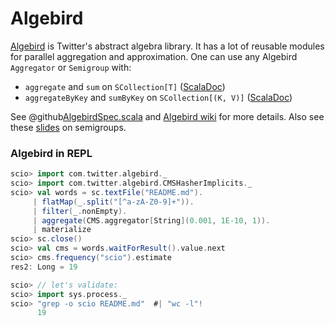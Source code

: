 # Algebird

[Algebird](https://github.com/twitter/algebird) is Twitter's abstract algebra library. It has a lot of reusable modules for parallel aggregation and approximation. One can use any Algebird `Aggregator` or `Semigroup` with:
- `aggregate` and `sum` on `SCollection[T]` ([ScalaDoc](https://spotify.github.io/scio/api/com/spotify/scio/values/SCollection.html))
- `aggregateByKey` and `sumByKey` on `SCollection[(K, V)]` ([ScalaDoc](https://spotify.github.io/scio/api/com/spotify/scio/values/PairSCollectionFunctions.html))

See @github[AlgebirdSpec.scala](/scio-examples/src/test/scala/com/spotify/scio/examples/extra/AlgebirdSpec.scala) and [Algebird wiki](https://github.com/twitter/algebird/wiki) for more details. Also see these [slides](http://www.lyh.me/slides/semigroups.html) on semigroups.

### Algebird in REPL

```scala
scio> import com.twitter.algebird._
scio> import com.twitter.algebird.CMSHasherImplicits._
scio> val words = sc.textFile("README.md").
     | flatMap(_.split("[^a-zA-Z0-9]+")).
     | filter(_.nonEmpty).
     | aggregate(CMS.aggregator[String](0.001, 1E-10, 1)).
     | materialize
scio> sc.close()
scio> val cms = words.waitForResult().value.next
scio> cms.frequency("scio").estimate
res2: Long = 19

scio> // let's validate:
scio> import sys.process._
scio> "grep -o scio README.md"  #| "wc -l"!
      19
```
